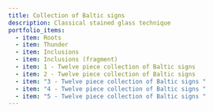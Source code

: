 ```yaml
---
title: Collection of Baltic signs
description: Classical stained glass technique
portfolio_items:
  - item: Roots
  - item: Thunder
  - item: Inclusions
  - item: Inclusions (fragment)
  - item: 1 - Twelve piece collection of Baltic signs
  - item: 2 - Twelve piece collection of Baltic signs
  - item: "3 - Twelve piece collection of Baltic signs "
  - item: "4 - Twelve piece collection of Baltic signs "
  - item: "5 - Twelve piece collection of Baltic signs "
---
```

